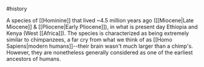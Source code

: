 #history

A species of [[Hominine]] that lived ~4.5 million years ago ([[Miocene|Late Miocene]] & [[Pliocene|Early Pliocene]]), in what is present day Ethiopia and Kenya (West [[Africa]]). The species is characterized as being extremely similar to chimpanzees, a far cry from what we think of as [[Homo Sapiens|modern humans]]--their brain wasn't much larger than a chimp's. However, they are nonetheless generally considered as one of the earliest ancestors of humans.